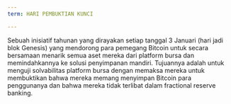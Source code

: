 ```yaml
---
term: HARI PEMBUKTIAN KUNCI

---
```

Sebuah inisiatif tahunan yang dirayakan setiap tanggal 3 Januari (hari jadi blok Genesis) yang mendorong para pemegang Bitcoin untuk secara bersamaan menarik semua aset mereka dari platform bursa dan memindahkannya ke solusi penyimpanan mandiri. Tujuannya adalah untuk menguji solvabilitas platform bursa dengan memaksa mereka untuk membuktikan bahwa mereka memang menyimpan Bitcoin para penggunanya dan bahwa mereka tidak terlibat dalam fractional reserve banking.